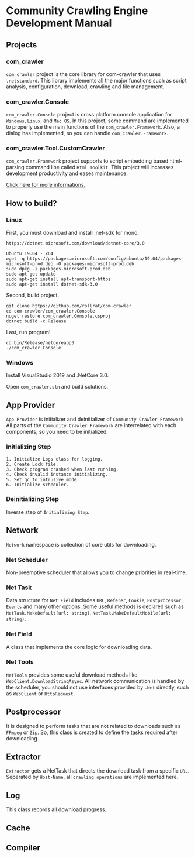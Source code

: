 # Community Crawling Engine Development Manual

## Projects

### com_crawler

`com_crawler` project is the core library for com-crawler that uses `.netstandard`. 
This library implements all the major functions such as script analysis, 
configuration, download, crawling and file management.

### com_crawler.Console

`com_crawler.Console` project is cross platform console application for `Windows`, `Linux`, and `Mac OS`.
In this project, some command are implemented to properly use the main functions of the `com_crawler.Framework`.
Also, a dialog has implemented, so you can handle `com_crawler.Framework`.

### com_crawler.Tool.CustomCrawler

`com_crawler.Framework` project supports to script embedding based html-parsing command line called `Html Toolkit`.
This project will increases development productivity and eases maintenance.

[Click here for more informations.](Document/CustomCrawler.md)

## How to build?

### Linux

First, you must download and install .net-sdk for mono.

```
https://dotnet.microsoft.com/download/dotnet-core/3.0

Ubuntu 19.04 - x64
wget -q https://packages.microsoft.com/config/ubuntu/19.04/packages-microsoft-prod.deb -O packages-microsoft-prod.deb
sudo dpkg -i packages-microsoft-prod.deb
sudo apt-get update
sudo apt-get install apt-transport-https
sudo apt-get install dotnet-sdk-3.0
```

Second, build project.

```
git clone https://github.com/rollrat/com-crawler
cd com-crawler/com_crawler.Console
nuget restore com_crawler.Console.csproj
dotnet build -c Release
```

Last, run program!

```
cd bin/Release/netcoreapp3
./com_crawler.Console
```

### Windows

Install VisualStudio 2019 and .NetCore 3.0.

Open `com_crawler.sln` and build solutions.

## App Provider

`App Provider` is initializer and deinitializer of `Community Crawler Framework`.
All parts of the `Community Crawler Framework` are interrelated with each components, so you need to be initialized.

### Initializing Step

```
1. Initialize Logs class for logging.
2. Create Lock file.
3. Check program crashed when last running.
4. Check invalid instance initializing.
5. Set gc to intrusive mode.
6. Initialize scheduler.
```

### Deinitializing Step

Inverse step of `Initializing Step`.

## Network

`Network` namespace is collection of core utils for downloading.

### Net Scheduler

Non-preemptive scheduler that allows you to change priorities in real-time.

### Net Task

Data structure for `Net Field` includes `URL`, `Referer`, `Cookie`, `Postprocessor`, `Events` and many other options.
Some useful methods is declared such as `NetTask.MakeDefault(url: string)`, `NetTask.MakeDefaultMobile(url: string)`.

### Net Field

A class that implements the core logic for downloading data.

### Net Tools

`NetTools` provides some useful download methods like `WebClient.DownloadStringAsync`.
All network communication is handled by the scheduler,
you should not use interfaces provided by `.Net` directly, such as `WebClient` or `HttpRequest`.

## Postprocessor

It is designed to perform tasks that are not related to downloads such as `FFmpeg` or `Zip`.
So, this class is created to define the tasks required after downloading.

## Extractor

`Extractor` gets a NetTask that directs the download task from a specific `URL`.
Seperated by `Host-Name`, all `crawling operations` are implemented here.

## Log

This class records all download progress.

## Cache

## Compiler